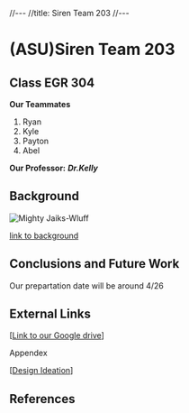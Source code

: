 //---
//title: Siren Team 203
//---

# (ASU)Siren Team 203

## Class EGR 304 

**Our Teammates**

1. Ryan
2. Kyle
3. Payton
4. Abel


**Our Professor:** **_Dr.Kelly_**





## Background

![Mighty Jaiks-Wluff](https://github.com/S-I-R-E-N-Team-203-EGR-314/S.I.R.E.N-Team-203-EGR-314.github.io/assets/157171278/1825a01e-1bfe-4ae2-abb8-79d82c0c96d4)


[link to background](/background)


## Conclusions and Future Work
Our prepartation date will be around 4/26

## External Links

[[Link to our Google drive](https://drive.google.com/drive/folders/1WxI9KwXmxpbQYfk2oKFxPJ8Cy0x9YktA?usp=sharing)]





Appendex 


[[Design Ideation]([https://github.com/S-I-R-E-N-Team-203-EGR-314/S.I.R.E.N-Team-203-EGR-314.github.io/blob/92188279f6b98c0164fea9c008447500aa727bbf/DesignIdeation.md](https://github.com/S-I-R-E-N-Team-203-EGR-314/S.I.R.E.N-Team-203-EGR-314.github.io/blob/0dcbbda640ca2afed63d17e60f8675a696e2553a/DesignIdeation.md)https://github.com/S-I-R-E-N-Team-203-EGR-314/S.I.R.E.N-Team-203-EGR-314.github.io/blob/0dcbbda640ca2afed63d17e60f8675a696e2553a/DesignIdeation.md)]

<link rel= "DesignIdeation" href = "DesignIdeation.md">  

## References


